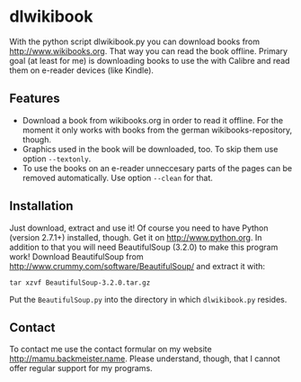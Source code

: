 dlwikibook
==========

With the python script dlwikibook.py you can download books from http://www.wikibooks.org. That way you can read the book offline. Primary goal (at least for me) is downloading books to use the with Calibre and read them on e-reader devices (like Kindle).

Features
--------

* Download a book from wikibooks.org in order to read it offline. For the moment it only works with books from the german wikibooks-repository, though.
* Graphics used in the book will be downloaded, too. To skip them use option `--textonly`.
* To use the books on an e-reader unneccesary parts of the pages can be removed automatically. Use option `--clean` for that.

Installation
------------

Just download, extract and use it!
Of course you need to have Python (version 2.7.1+) installed, though. Get it on http://www.python.org. In addition to that you will need BeautifulSoup (3.2.0) to make this program work!
Download BeautifulSoup from http://www.crummy.com/software/BeautifulSoup/ and extract it with:

    tar xzvf BeautifulSoup-3.2.0.tar.gz

Put the `BeautifulSoup.py` into the directory in which `dlwikibook.py` resides.

Contact
-------

To contact me use the contact formular on my website http://mamu.backmeister.name. Please understand, though, that I cannot offer regular support for my programs.
